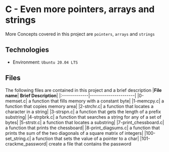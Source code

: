 # C - Even more pointers, arrays and strings
More  Concepts covered in this project are `pointers`, `arrays` and `strings`

## Technologies
- Environment: `Ubuntu 20.04 LTS`

## Files
The following files are contained in this project and a brief description
|**File name**| **Brief Description**|
|:-------------|----------------------|
|0-memset.c| a function that fills memory with a constant byte|
|1-memcpy.c| a function that copies memory area|
|2-strchr.c| a function that locates a character in a string|
|3-strspn.c| a function that gets the length of a prefix substring|
|4-strpbrk.c| a function that searches a string for any of a set of bytes|
|5-strstr.c| a function that locates a substring|
|7-print_chessboard.c| a function that prints the chessboard|
|8-print_diagsums.c| a function that prints the sum of the two diagonals of a square matrix of integers|
|100-set_string.c| a function that sets the value of a pointer to a char|
|101-crackme_password| create a file that contains the password
